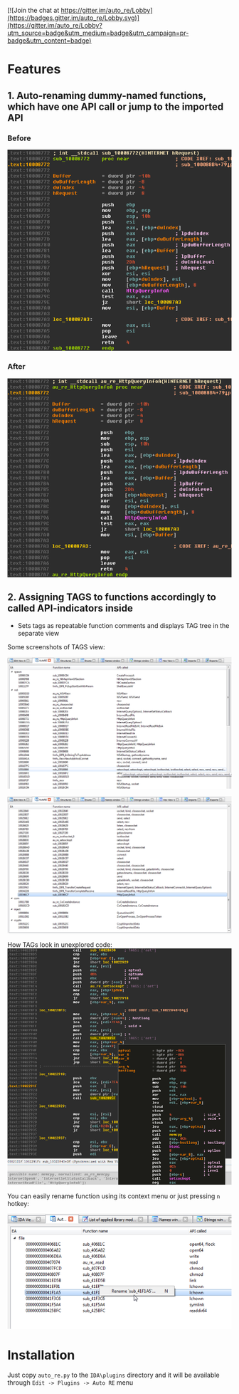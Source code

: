 [![Join the chat at https://gitter.im/auto_re/Lobby](https://badges.gitter.im/auto_re/Lobby.svg)](https://gitter.im/auto_re/Lobby?utm_source=badge&utm_medium=badge&utm_campaign=pr-badge&utm_content=badge)

Features
========

## 1. Auto-renaming dummy-named functions, which have one API call or jump to the imported API

### Before
![auto_rename_src.png](docs/auto_rename_src.png)

### After
![auto_rename_dst.png](docs/auto_rename_dst.png)


## 2. Assigning TAGS to functions accordingly to called API-indicators inside

* Sets tags as repeatable function comments and displays TAG tree in the separate view


Some screenshots of TAGS view:

![tags_view_0.png](docs/tags_view_0.png)

![tags_view_1.png](docs/tags_view_1.png)

How TAGs look in unexplored code:
![tags_in_unexplored_code.png](docs/tags_in_unexplored_code.png)


You can easily rename function using its context menu or just pressing `n` hotkey:

![function_rename.png](docs/function_rename.png)

# Installation

Just copy `auto_re.py` to the `IDA\plugins` directory and it will be available through `Edit -> Plugins -> Auto RE` menu
